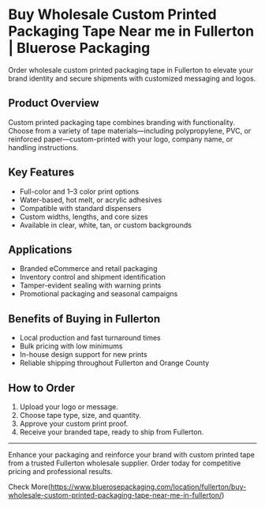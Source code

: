 # Buy Wholesale Custom Printed Packaging Tape Near me in Fullerton | Bluerose Packaging

Order wholesale custom printed packaging tape in Fullerton to elevate your brand identity and secure shipments with customized messaging and logos.

## Product Overview

Custom printed packaging tape combines branding with functionality. Choose from a variety of tape materials—including polypropylene, PVC, or reinforced paper—custom-printed with your logo, company name, or handling instructions.

## Key Features

- Full-color and 1–3 color print options
- Water-based, hot melt, or acrylic adhesives
- Compatible with standard dispensers
- Custom widths, lengths, and core sizes
- Available in clear, white, tan, or custom backgrounds

## Applications

- Branded eCommerce and retail packaging
- Inventory control and shipment identification
- Tamper-evident sealing with warning prints
- Promotional packaging and seasonal campaigns

## Benefits of Buying in Fullerton

- Local production and fast turnaround times
- Bulk pricing with low minimums
- In-house design support for new prints
- Reliable shipping throughout Fullerton and Orange County

## How to Order

1. Upload your logo or message.
2. Choose tape type, size, and quantity.
3. Approve your custom print proof.
4. Receive your branded tape, ready to ship from Fullerton.

---

Enhance your packaging and reinforce your brand with custom printed tape from a trusted Fullerton wholesale supplier. Order today for competitive pricing and professional results.

Check More(https://www.bluerosepackaging.com/location/fullerton/buy-wholesale-custom-printed-packaging-tape-near-me-in-fullerton/)
